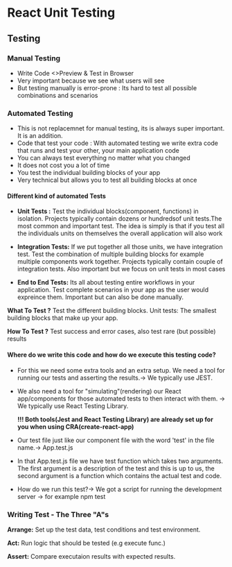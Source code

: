 # React Unit Testing 

## Testing

### Manual Testing 

- Write Code <>Preview & Test in Browser
- Very important because we see what users will see
- But testing manually is error-prone : Its hard to test all possible combinations and scenarios

### Automated Testing

- This is not replacemnet for manual testing, its is always super important. It is an addition. 
- Code that test your code : With automated testing we write extra code that runs and test your other, your main application code 
- You can always test everything no matter what you changed 
- It does not cost you a lot of time 
- You test the individual building blocks of your app
- Very technical but allows you to test all building blocks at once

#### Different kind of automated Tests

- **Unit Tests :** Test the individual blocks(component, functions) in isolation. Projects typically contain dozens or hundredsof unit tests.The most common and important test. The idea is simply is that if you test all the individuals units on themselves the overall application will also work

- **Integration Tests:** If we put together all those units, we have integration test. Test the combination of multiple building blocks for example multiple components work together. Projects typically contain couple of integration  tests. Also important but we focus on unit tests in most cases

- **End to End Tests:** Its all about testing entire workflows in your application. Test complete scenarios in your app as the user would expreince them. Important but can also be done manually.

**What To Test ?** Test the different building blocks. Unit tests: The smallest building blocks that make up your app. 

**How To Test ?** Test success and error cases, also test rare (but possible) results

#### Where do we write this code and how do we execute this testing code?

- For this we need some extra tools and an extra setup. We need a tool for running our tests and asserting the results.-> We typically use JEST. 

- We also need a tool for "simulating"(rendering) our React app/components for those automated tests to then interact with them. -> We typically use React Testing Library. 

	**!!! Both tools(Jest and React Testing Library) are already set up for you when using CRA(create-react-app)**

- Our test file just like our component file with the word 'test' in the file name.-> App.test.js

- In that App.test.js file we have test function which takes two arguments. The first argument is  a description of the test and this is up to us, the second argument is a function which contains the actual test and code.

- How do we run this test?-> We got a script for running the development server -> for example npm test

### Writing Test - The Three "A"s

**Arrange:** Set up the test data, test conditions and test environment.

**Act:** Run logic that should be tested (e.g execute func.)

**Assert:** Compare executaion results with expected results.
